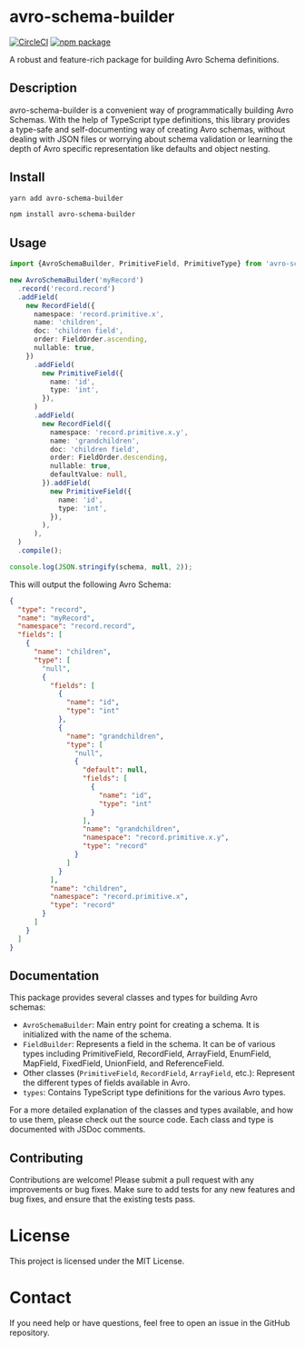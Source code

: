 # avro-schema-builder

[![CircleCI](https://circleci.com/gh/diogofcunha/avro-schema-builder.svg?style=svg)](https://circleci.com/gh/diogofcunha/avro-schema-builder)
[![npm package][npm-badge]][npm]

[npm-badge]: https://img.shields.io/npm/v/avro-schema-builder.png?style=flat-square
[npm]: https://www.npmjs.com/package/avro-schema-builder

A robust and feature-rich package for building Avro Schema definitions.

## Description

avro-schema-builder is a convenient way of programmatically building Avro Schemas. With the help of TypeScript type definitions, this library provides a type-safe and self-documenting way of creating Avro schemas, without dealing with JSON files or worrying about schema validation or learning the depth of Avro specific representation like defaults and object nesting.

## Install

```bash
yarn add avro-schema-builder
```

```bash
npm install avro-schema-builder
```

## Usage

```typescript
import {AvroSchemaBuilder, PrimitiveField, PrimitiveType} from 'avro-schema-builder';

new AvroSchemaBuilder('myRecord')
  .record('record.record')
  .addField(
    new RecordField({
      namespace: 'record.primitive.x',
      name: 'children',
      doc: 'children field',
      order: FieldOrder.ascending,
      nullable: true,
    })
      .addField(
        new PrimitiveField({
          name: 'id',
          type: 'int',
        }),
      )
      .addField(
        new RecordField({
          namespace: 'record.primitive.x.y',
          name: 'grandchildren',
          doc: 'children field',
          order: FieldOrder.descending,
          nullable: true,
          defaultValue: null,
        }).addField(
          new PrimitiveField({
            name: 'id',
            type: 'int',
          }),
        ),
      ),
  )
  .compile();

console.log(JSON.stringify(schema, null, 2));
```

This will output the following Avro Schema:

```json
{
  "type": "record",
  "name": "myRecord",
  "namespace": "record.record",
  "fields": [
    {
      "name": "children",
      "type": [
        "null",
        {
          "fields": [
            {
              "name": "id",
              "type": "int"
            },
            {
              "name": "grandchildren",
              "type": [
                "null",
                {
                  "default": null,
                  "fields": [
                    {
                      "name": "id",
                      "type": "int"
                    }
                  ],
                  "name": "grandchildren",
                  "namespace": "record.primitive.x.y",
                  "type": "record"
                }
              ]
            }
          ],
          "name": "children",
          "namespace": "record.primitive.x",
          "type": "record"
        }
      ]
    }
  ]
}
```

## Documentation

This package provides several classes and types for building Avro schemas:

- `AvroSchemaBuilder`: Main entry point for creating a schema. It is initialized with the name of the schema.
- `FieldBuilder`: Represents a field in the schema. It can be of various types including PrimitiveField, RecordField, ArrayField, EnumField, MapField, FixedField, UnionField, and ReferenceField.
- Other classes (`PrimitiveField`, `RecordField`, `ArrayField`, etc.): Represent the different types of fields available in Avro.
- `types`: Contains TypeScript type definitions for the various Avro types.

For a more detailed explanation of the classes and types available, and how to use them, please check out the source code. Each class and type is documented with JSDoc comments.

## Contributing

Contributions are welcome! Please submit a pull request with any improvements or bug fixes. Make sure to add tests for any new features and bug fixes, and ensure that the existing tests pass.

# License

This project is licensed under the MIT License.

# Contact

If you need help or have questions, feel free to open an issue in the GitHub repository.
